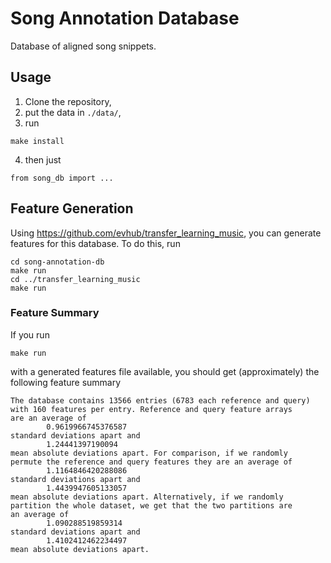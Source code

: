 # Song Annotation Database

Database of aligned song snippets.

## Usage

1. Clone the repository,
2. put the data in `./data/`,
3. run
```
make install
```
4. then just
```
from song_db import ...
```

## Feature Generation

Using <https://github.com/evhub/transfer_learning_music>, you can generate features for this database. To do this, run
```
cd song-annotation-db
make run
cd ../transfer_learning_music
make run
```

### Feature Summary

If you run
```
make run
```
with a generated features file available, you should get (approximately) the following feature summary
```
The database contains 13566 entries (6783 each reference and query)
with 160 features per entry. Reference and query feature arrays
are an average of
        0.9619966745376587
standard deviations apart and
        1.24441397190094
mean absolute deviations apart. For comparison, if we randomly
permute the reference and query features they are an average of
        1.1164846420288086
standard deviations apart and
        1.4439947605133057
mean absolute deviations apart. Alternatively, if we randomly
partition the whole dataset, we get that the two partitions are
an average of
        1.090288519859314
standard deviations apart and
        1.4102412462234497
mean absolute deviations apart.
```
